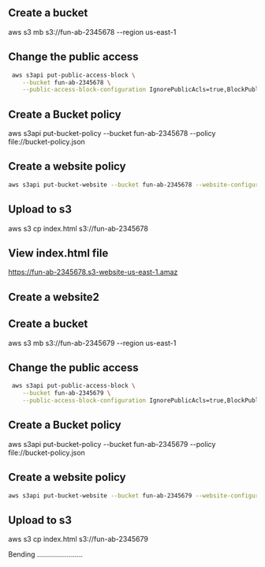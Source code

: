 ## Create a bucket 
 aws s3 mb s3://fun-ab-2345678 --region us-east-1

 ## Change the public access

```sh
 aws s3api put-public-access-block \
    --bucket fun-ab-2345678 \
    --public-access-block-configuration IgnorePublicAcls=true,BlockPublicPolicy=false,BlockPublicAcls=true,RestrictPublicBuckets=false
```

## Create a Bucket policy 

aws s3api put-bucket-policy --bucket fun-ab-2345678 --policy file://bucket-policy.json


## Create a website policy
```sh
aws s3api put-bucket-website --bucket fun-ab-2345678 --website-configuration file://website.json
```

## Upload to s3 
aws s3 cp index.html s3://fun-ab-2345678


## View index.html file 
https://fun-ab-2345678.s3-website-us-east-1.amaz



## Create a website2

## Create a bucket 
 aws s3 mb s3://fun-ab-2345679 --region us-east-1

 ## Change the public access

```sh
 aws s3api put-public-access-block \
    --bucket fun-ab-2345679 \
    --public-access-block-configuration IgnorePublicAcls=true,BlockPublicPolicy=false,BlockPublicAcls=true,RestrictPublicBuckets=false
```

## Create a Bucket policy 

aws s3api put-bucket-policy --bucket fun-ab-2345679 --policy file://bucket-policy.json


## Create a website policy
```sh
aws s3api put-bucket-website --bucket fun-ab-2345679 --website-configuration file://website.json
```

## Upload to s3 
aws s3 cp index.html s3://fun-ab-2345679

Bending .......................